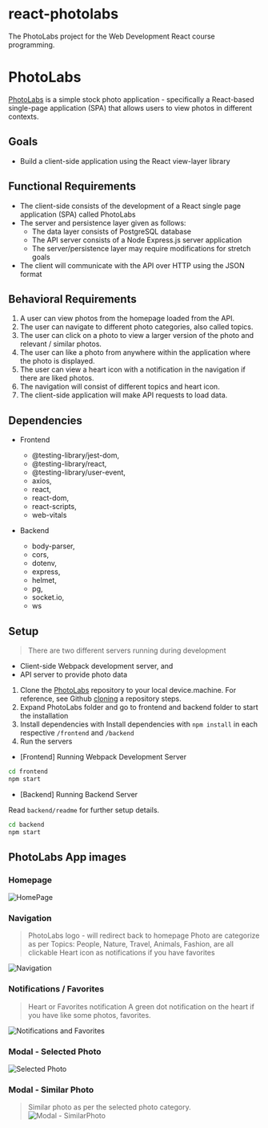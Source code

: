 # react-photolabs
The PhotoLabs project for the Web Development React course programming.

# PhotoLabs
[PhotoLabs](https://github.com/Rusgyn/PhotoLabs) is a simple stock photo application - specifically a React-based single-page application (SPA) that allows users to view photos in different contexts.

## Goals
* Build a client-side application using the React view-layer library

## Functional Requirements
* The client-side consists of the development of a React single page application (SPA) called PhotoLabs
* The server and persistence layer given as follows:
    * The data layer consists of PostgreSQL database
    * The API server consists of a Node Express.js server application
    * The server/persistence layer may require modifications for stretch goals
* The client will communicate with the API over HTTP using the JSON format

## Behavioral Requirements
1. A user can view photos from the homepage loaded from the API.
2. The user can navigate to different photo categories, also called topics.
3. The user can click on a photo to view a larger version of the photo and relevant / similar photos.
4. The user can like a photo from anywhere within the application where the photo is displayed.
5. The user can view a heart icon with a notification in the navigation if there are liked photos.
6. The navigation will consist of different topics and heart icon.
7. The client-side application will make API requests to load data.

## Dependencies

* Frontend
    - @testing-library/jest-dom,
    - @testing-library/react,
    - @testing-library/user-event,
    - axios,
    - react,
    - react-dom,
    - react-scripts,
    - web-vitals

* Backend
    - body-parser,
    - cors,
    - dotenv,
    - express,
    - helmet,
    - pg,
    - socket.io,
    - ws

## Setup

> There are two different servers running during development
  - Client-side Webpack development server, and
  - API server to provide photo data

1. Clone the [PhotoLabs](https://github.com/Rusgyn/PhotoLabs) repository to your local device.machine. For reference, see Github [cloning](https://docs.github.com/en/repositories/creating-and-managing-repositories/cloning-a-repository) a repository steps.
2. Expand PhotoLabs folder and go to frontend and backend folder to start the installation
3. Install dependencies with Install dependencies with `npm install` in each respective `/frontend` and `/backend`
4. Run the servers
  - [Frontend] Running Webpack Development Server

```sh
cd frontend
npm start
```

  - [Backend] Running Backend Server

Read `backend/readme` for further setup details.

```sh
cd backend
npm start
```

## PhotoLabs App images

### Homepage
![HomePage](<App Images/AppScreenshots/HomePage.png>)

### Navigation
> PhotoLabs logo - will redirect back to homepage
> Photo are categorize as per Topics: People, Nature, Travel, Animals, Fashion, are all clickable
> Heart icon as notifications if you have favorites

![Navigation](<App Images/AppScreenshots/Navigation-1.png>)

### Notifications / Favorites
> Heart or Favorites notification
> A green dot notification on the heart if you have like some photos, favorites.

![Notifications and Favorites](<App Images/AppScreenshots/Notifications and Favorites.png>)

### Modal - Selected Photo

![Selected Photo](<App Images/AppScreenshots/Selected Photo.png>)

### Modal - Similar Photo
> Similar photo as per the selected photo category.
![Modal - SimilarPhoto](<App Images/AppScreenshots/Modal - Similar photo.png>)
